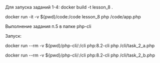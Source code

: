 Для запуска заданий 1-4:
docker build -t lesson_8 .

docker run -it -v ${pwd}/code:/code lesson_8 php /code/app.php

Выполнение задания п.5 в папке php-cli

Запуск:

docker run --rm -v ${pwd}/php-cli/:/cli php:8.2-cli php /cli/task_2_a.php

docker run --rm -v ${pwd}/php-cli/:/cli php:8.2-cli php /cli/task_2_b.php
